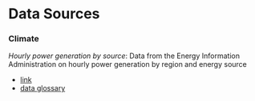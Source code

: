# Data Sources

### Climate

*Hourly power generation by source*: Data from the Energy Information Administration
on hourly power generation by region and energy source
  * [link](https://www.eia.gov/electricity/gridmonitor/dashboard/electric_overview/US48/US48)
  * [data glossary](https://www.eia.gov/electricity/gridmonitor/about)